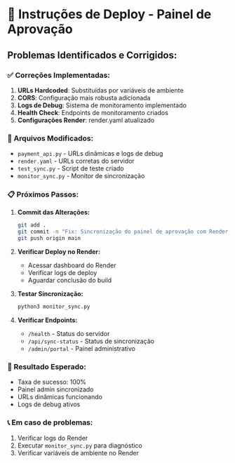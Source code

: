 
# 🚀 Instruções de Deploy - Painel de Aprovação

## Problemas Identificados e Corrigidos:

### ✅ Correções Implementadas:
1. **URLs Hardcoded**: Substituídas por variáveis de ambiente
2. **CORS**: Configuração mais robusta adicionada
3. **Logs de Debug**: Sistema de monitoramento implementado
4. **Health Check**: Endpoints de monitoramento criados
5. **Configurações Render**: render.yaml atualizado

### 🔧 Arquivos Modificados:
- `payment_api.py` - URLs dinâmicas e logs de debug
- `render.yaml` - URLs corretas do servidor
- `test_sync.py` - Script de teste criado
- `monitor_sync.py` - Monitor de sincronização

### 📋 Próximos Passos:

1. **Commit das Alterações:**
   ```bash
   git add .
   git commit -m "Fix: Sincronização do painel de aprovação com Render"
   git push origin main
   ```

2. **Verificar Deploy no Render:**
   - Acessar dashboard do Render
   - Verificar logs de deploy
   - Aguardar conclusão do build

3. **Testar Sincronização:**
   ```bash
   python3 monitor_sync.py
   ```

4. **Verificar Endpoints:**
   - `/health` - Status do servidor
   - `/api/sync-status` - Status de sincronização
   - `/admin/portal` - Painel administrativo

### 🎯 Resultado Esperado:
- Taxa de sucesso: 100%
- Painel admin sincronizado
- URLs dinâmicas funcionando
- Logs de debug ativos

### 📞 Em caso de problemas:
1. Verificar logs do Render
2. Executar `monitor_sync.py` para diagnóstico
3. Verificar variáveis de ambiente no Render
